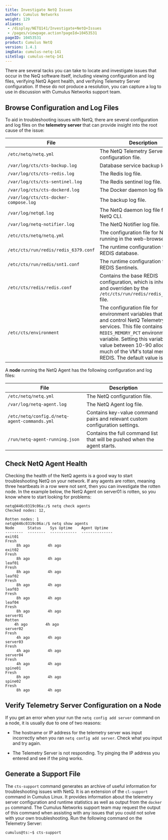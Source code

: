 ```yaml
---
title: Investigate NetQ Issues
author: Cumulus Networks
weight: 129
aliases:
 - /display/NETQ141/Investigate+NetQ+Issues
 - /pages/viewpage.action?pageId=10453531
pageID: 10453531
product: Cumulus NetQ
version: 1.4.1
imgData: cumulus-netq-141
siteSlug: cumulus-netq-141
---
```

There are several tacks you can take to locate and investigate issues
that occur in the NeQ software itself, including viewing configuration
and log files, verifying NetQ Agent health, and verifying Telemetry
Server configuration. If these do not produce a resolution, you can
capture a log to use in discussion with Cumulus Networks support team.

## Browse Configuration and Log Files</span>

To aid in troubleshooting issues with NetQ, there are several
configuration and log files on the **telemetry server** that can provide
insight into the root cause of the issue:

| File                                  | Description                                                                                                                                                                                                                                                                                                 |
| ------------------------------------- | ----------------------------------------------------------------------------------------------------------------------------------------------------------------------------------------------------------------------------------------------------------------------------------------------------------- |
| `/etc/netq/netq.yml`                  | The NetQ Telemetry Server configuration file.                                                                                                                                                                                                                                                               |
| `/var/log/cts/cts-backup.log`         | Database service backup log file.                                                                                                                                                                                                                                                                           |
| `/var/log/cts/cts-redis.log`          | The Redis log file.                                                                                                                                                                                                                                                                                         |
| `/var/log/cts/cts-sentinel.log`       | The Redis sentinel log file.                                                                                                                                                                                                                                                                                |
| `/var/log/cts/cts-dockerd.log`        | The Docker daemon log file.                                                                                                                                                                                                                                                                                 |
| `/var/log/cts/cts-docker-compose.log` | The backup log file.                                                                                                                                                                                                                                                                                        |
| `/var/log/netqd.log`                  | The NetQ daemon log file for the NetQ CLI.                                                                                                                                                                                                                                                                  |
| `/var/log/netq-notifier.log`          | The NetQ Notifier log file.                                                                                                                                                                                                                                                                                 |
| `/etc/cts/netq/netq.yml`              | The configuration file for NetQ running in the web-browser.                                                                                                                                                                                                                                                 |
| `/etc/cts/run/redis/redis_6379.conf`  | The runtime configuration file for the REDIS database.                                                                                                                                                                                                                                                      |
| `/etc/cts/run/redis/snt1.conf`        | The runtime configuration file for REDIS Sentinels.                                                                                                                                                                                                                                                         |
| `/etc/cts/redis/redis.conf`           | Contains the base REDIS configuration, which is inherited by and overriden by the `/etc/cts/run/redis/redis_6379.conf` file.                                                                                                                                                                                |
| `/etc/cts/environment`                | The configuration file for environment variables that configure and control NetQ Telemetry Server services. This file contains the `REDIS_MEMORY_PCT` environment variable. Setting this variable to a value between 10-90 allocates that much of the VM's total memory to REDIS. The default value is 60%. |

A **node** running the NetQ Agent has the following configuration and
log files:

| File                                         | Description                                                                  |
| -------------------------------------------- | ---------------------------------------------------------------------------- |
| `/etc/netq/netq.yml`                         | The NetQ configuration file.                                                 |
| `/var/log/netq-agent.log`                    | The NetQ Agent log file.                                                     |
| `/etc/netq/config.d/netq-agent-commands.yml` | Contains key-value command pairs and relevant custom configuration settings. |
| `/run/netq-agent-running.json`               | Contains the full command list that will be pushed when the agent starts.    |

## Check NetQ Agent Health</span>

Checking the health of the NetQ agents is a good way to start
troubleshooting NetQ on your network. If any agents are rotten, meaning
three heartbeats in a row were not sent, then you can investigate the
rotten node. In the example below, the NetQ Agent on server01 is rotten,
so you know where to start looking for problems:

<div class="confbox panel">

<div class="panel-content">

    netq@446c0319c06a:/$ netq check agents     
    Checked nodes: 12,    
         
    Rotten nodes: 1    
    netq@446c0319c06a:/$ netq show agents 
    Node      Status    Sys Uptime    Agent Uptime
    --------  --------  ------------  --------------
    exit01        
    Fresh    
         8h ago        4h ago
    exit02        
    Fresh    
         8h ago        4h ago
    leaf01        
    Fresh    
         8h ago        4h ago
    leaf02        
    Fresh    
         8h ago        4h ago
    leaf03        
    Fresh    
         8h ago        4h ago
    leaf04        
    Fresh    
         8h ago        4h ago
    server01      
    Rotten    
        4h ago        4h ago
    server02      
    Fresh    
         4h ago        4h ago
    server03      
    Fresh    
         4h ago        4h ago
    server04      
    Fresh    
         4h ago        4h ago
    spine01       
    Fresh    
         8h ago        4h ago
    spine02       
    Fresh    
         8h ago        4h ago

</div>

</div>

## Verify Telemetry Server Configuration on a Node</span>

If you get an error when your run the `netq config add server` command
on a node, it is usually due to one of two reasons:

  - The hostname or IP address for the telemetry server was input
    incorrectly when you ran `netq config add server`. Check what you
    input and try again.

  - The Telemetry Server is not responding. Try pinging the IP address
    you entered and see if the ping works.

## Generate a Support File</span>

The `cts-support` command generates an archive of useful information for
troubleshooting issues with NetQ. It is an extension of the `cl-support`
command in Cumulus Linux. It provides information about the telemetry
server configuration and runtime statistics as well as output from the
`docker ps` command. The Cumulus Networks support team may request the
output of this command when assisting with any issues that you could not
solve with your own troubleshooting. Run the following command on the
Telemetry Server:

    cumulus@ts:~$ cts-support

<article id="html-search-results" class="ht-content" style="display: none;">

</article>

<footer id="ht-footer">

</footer>
